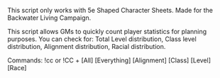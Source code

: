 This script only works with 5e Shaped Character Sheets.
Made for the Backwater Living Campaign.

This script allows GMs to quickly count player statistics for planning purposes.
You can check for: Total Level distribution, Class level distribution, Alignment distribution, Racial distribution.

Commands: !cc or !CC + [All] [Everything] [Alignment] [Class] [Level] [Race]
